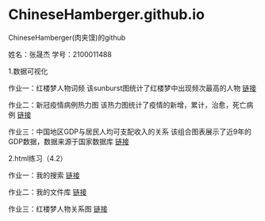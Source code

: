 
# ChineseHamberger.github.io
ChineseHamberger(肉夹馍)的github

姓名：张晟杰 学号：2100011488

1.数据可视化

作业一：红楼梦人物词频
该sunburst图统计了红楼梦中出现频次最高的人物
[链接](http://ChineseHamberger.github.io/sunburst.html)


作业二：新冠疫情病例热力图
该热力图统计了疫情的新增，累计，治愈，死亡病例
[链接](http://ChineseHamberger.github.io/新冠疫情病例热力图.html)


作业三：中国地区GDP与居民人均可支配收入的关系
该组合图表展示了近9年的GDP数据，数据来源于国家数据库
[链接](http://ChineseHamberger.github.io/中国地区GDP与居民人均可支配收入的关系.html)

2.html练习（4.2）

作业一：我的搜索
[链接](http://ChineseHamberger.github.io/练习.html)

作业二：我的文件库
[链接](http://ChineseHamberger.github.io/练习二.html)

作业三：红楼梦人物关系图
[链接](http://ChineseHamberger.github.io/关系图-分类-红楼梦人物.html)
